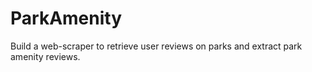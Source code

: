 # ParkAmenity
Build a web-scraper to retrieve user reviews on parks and extract park amenity reviews.  
